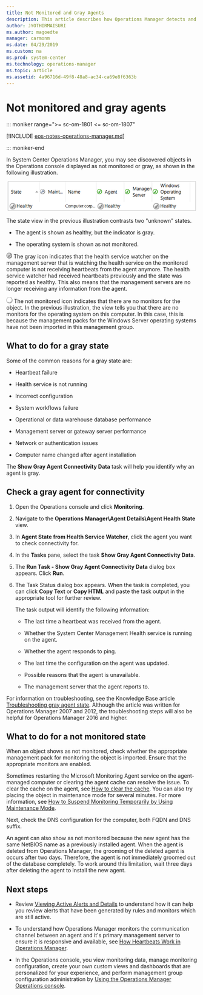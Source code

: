 ```yaml
---
title: Not Monitored and Gray Agents
description: This article describes how Operations Manager detects and reports when an agent isn't communicating and reporting monitoring data as expected.
author: JYOTHIRMAISURI
ms.author: magoedte
manager: carmonm
ms.date: 04/29/2019
ms.custom: na
ms.prod: system-center
ms.technology: operations-manager
ms.topic: article
ms.assetid: 4a96716d-49f8-48a8-ac34-ca69e8f6363b
---
```


# Not monitored and gray agents

::: moniker range=">= sc-om-1801 <= sc-om-1807"

[!INCLUDE [eos-notes-operations-manager.md](../includes/eos-notes-operations-manager.md)]

::: moniker-end

In System Center Operations Manager, you may see discovered objects in the Operations console displayed as not monitored or gray, as shown in the following illustration.  

![State view showing "not monitored"](./media/manage-agents-not-healthy/om2016-operations-console-windowscomputer-healthstate.png)  

The state view in the previous illustration contrasts two "unknown" states.  

-   The agent is shown as healthy, but the indicator is gray.  

-   The operating system is shown as not monitored.  

![Grayed-out healthy icon](./media/manage-agents-not-healthy/om2016-healthygrayicon.png) The gray icon indicates that the health service watcher on the management server that is watching the health service on the monitored computer is not receiving heartbeats from the agent anymore.  The health service watcher had received heartbeats previously and the state was reported as healthy.  This also means that the management servers are no longer receiving any information from the agent.  

![White button indicates unknown status](./media/manage-agents-not-healthy/om2016-unknownicon.png) The not monitored icon indicates that there are no monitors for the object. In the previous illustration, the view tells you that there are no monitors for the operating system on this computer. In this case, this is because the management packs for the Windows Server operating systems have not been imported in this management group.  

## What to do for a gray state  
Some of the common reasons for a gray state are:  

-   Heartbeat failure  

-   Health service is not running  

-   Incorrect configuration  

-   System workflows failure  

-   Operational or data warehouse database performance  

-   Management server or gateway server performance  

-   Network or authentication issues  

-   Computer name changed after agent installation

The **Show Gray Agent Connectivity Data** task will help you identify why an agent is gray.  

## Check a gray agent for connectivity  

1.  Open the Operations console and click **Monitoring**.  

2.  Navigate to the **Operations Manager\Agent Details\Agent Health State** view.  

3.  In **Agent State from Health Service Watcher**, click the agent you want to check connectivity for.  

4.  In the **Tasks** pane, select the task **Show Gray Agent Connectivity Data**.  

5.  The **Run Task - Show Gray Agent Connectivity Data** dialog box appears. Click **Run**.  

6.  The Task Status dialog box appears. When the task is completed, you can click **Copy Text** or **Copy HTML** and paste the task output in the appropriate tool for further review.  

    The task output will identify the following information:  

    -   The last time a heartbeat was received from the agent.  

    -   Whether the System Center Management Health service is running on the agent.  

    -   Whether the agent responds to ping.  

    -   The last time the configuration on the agent was updated.  

    -   Possible reasons that the agent is unavailable.  

    -   The management server that the agent reports to.  

For information on troubleshooting, see the Knowledge Base article [Troubleshooting gray agent state](https://support.microsoft.com/kb/2288515). Although the article was written for Operations Manager 2007 and 2012, the troubleshooting steps will also be helpful for Operations Manager 2016 and higher.  

## What to do for a not monitored state  
When an object shows as not monitored, check whether the appropriate management pack for monitoring the object is imported. Ensure that the appropriate monitors are enabled.  

Sometimes restarting the Microsoft Monitoring Agent service on the agent-managed computer or clearing the agent cache can resolve the issue. To clear the cache on the agent, see [How to clear the cache](manage-clear-healthservice-cache.md).  You can also try placing the object in maintenance mode for several minutes. For more information, see [How to Suspend Monitoring Temporarily by Using Maintenance Mode](manage-maintenance-mode-overview.md).  

Next, check the DNS configuration for the computer, both FQDN and DNS suffix.  

An agent can also show as not monitored because the new agent has the same NetBIOS name as a previously installed agent. When the agent is deleted from Operations Manager, the grooming of the deleted agent is occurs after two days. Therefore, the agent is not immediately groomed out of the database completely. To work around this limitation, wait three days after deleting the agent to install the new agent.  

## Next steps

-  Review [Viewing Active Alerts and Details](manage-alert-view-alerts-details.md) to understand how it can help you review alerts that have been generated by rules and monitors which are still active.  

-  To understand how Operations Manager monitors the communication channel between an agent and it's primary management server to ensure it is responsive and available, see [How Heartbeats Work in Operations Manager](manage-agent-heartbeat-overview.md).

- In the Operations console, you view monitoring data, manage monitoring configuration, create your own custom views and dashboards that are personalized for your experience, and perform management group configuration administration by [Using the Operations Manager Operations console](manage-consoles-overview.md).
